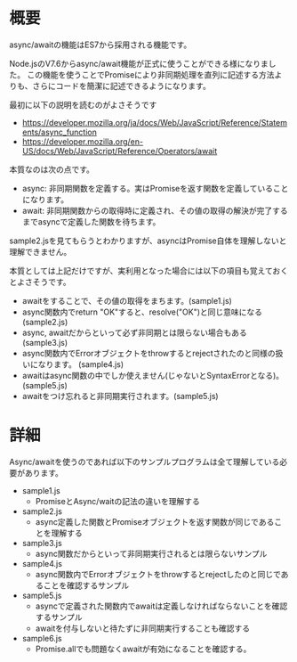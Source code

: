 # 概要
async/awaitの機能はES7から採用される機能です。

Node.jsのV7.6からasync/await機能が正式に使うことができる様になりました。
この機能を使うことでPromiseにより非同期処理を直列に記述する方法よりも、さらにコードを簡潔に記述できるようになります。


最初に以下の説明を読むのがよさそうです
- https://developer.mozilla.org/ja/docs/Web/JavaScript/Reference/Statements/async_function
- https://developer.mozilla.org/en-US/docs/Web/JavaScript/Reference/Operators/await

本質なのは次の点です。
- async: 非同期関数を定義する。実はPromiseを返す関数を定義していることになります。
- await: 非同期関数からの取得時に定義され、その値の取得の解決が完了するまでasyncで定義した関数を待ちます。

sample2.jsを見てもらうとわかりますが、asyncはPromise自体を理解しないと理解できません。


本質としては上記だけですが、実利用となった場合には以下の項目も覚えておくとよさそうです。

- awaitをすることで、その値の取得をまちます。(sample1.js)
- async関数内でreturn "OK"すると、resolve("OK")と同じ意味になる(sample2.js)
- async, awaitだからといって必ず非同期とは限らない場合もある(sample3.js)
- async関数内でErrorオブジェクトをthrowするとrejectされたのと同様の扱いになります。 (sample4.js)
- awaitはasync関数の中でしか使えません(じゃないとSyntaxErrorとなる)。(sample5.js)
- awaitをつけ忘れると非同期実行されます。(sample5.js)

# 詳細
Async/awaitを使うのであれば以下のサンプルプログラムは全て理解している必要があります。
- sample1.js
  - PromiseとAsync/waitの記法の違いを理解する
- sample2.js
  - async定義した関数とPromiseオブジェクトを返す関数が同じであることを理解する
- sample3.js
  - async関数だからといって非同期実行されるとは限らないサンプル
- sample4.js
  - async関数内でErrorオブジェクトをthrowするとrejectしたのと同じであることを確認するサンプル
- sample5.js
  - asyncで定義された関数内でawaitは定義しなければならないことを確認するサンプル
  - awaitを付与しないと待たずに非同期実行することも確認する
- sample6.js
  - Promise.allでも問題なくawaitが有効になることを確認する。
